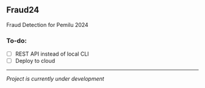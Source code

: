 ## Fraud24
Fraud Detection for Pemilu 2024

### To-do:
- [ ] REST API instead of local CLI
- [ ] Deploy to cloud

***

*Project is currently under development*
